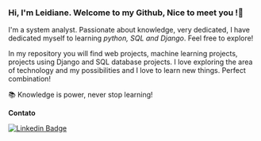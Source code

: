 ### Hi, I'm Leidiane. Welcome to my Github, Nice to meet you !👋

I'm a system analyst. Passionate about knowledge, very dedicated, I have dedicated myself to learning *python, SQL and Django*. Feel free to explore!

In my repository you will find web projects, machine learning projects, projects using Django and SQL database projects. I love exploring the area of technology and my possibilities and I love to learn new things. Perfect combination!

:books: Knowledge is power, never stop learning!

<!--Things I like to develop:

#- :snake: Python Applications
#- :computer: Machine Learning Aplications-->

**Contato**

[![Linkedin Badge](https://img.shields.io/badge/linkedin-blue)](https://www.linkedin.com/in/leidianeteixeira/)
